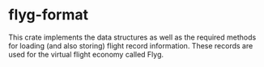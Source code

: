 # flyg-format
This crate implements the data structures as well as the required methods for loading
(and also storing) flight record information. These records are used for the virtual
flight economy called Flyg. 